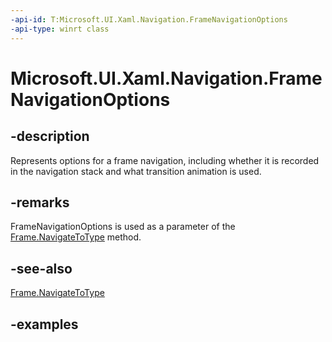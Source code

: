 ```yaml
---
-api-id: T:Microsoft.UI.Xaml.Navigation.FrameNavigationOptions
-api-type: winrt class
---
```


<!-- Class syntax.
public class FrameNavigationOptions 
-->

# Microsoft.UI.Xaml.Navigation.FrameNavigationOptions

## -description

Represents options for a frame navigation, including whether it is recorded in the navigation stack and what transition animation is used.

## -remarks

FrameNavigationOptions is used as a parameter of the [Frame.NavigateToType](/uwp/api/windows.ui.xaml.controls.frame.navigatetotype) method.

## -see-also

[Frame.NavigateToType](/uwp/api/windows.ui.xaml.controls.frame.navigatetotype)

## -examples

